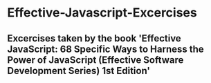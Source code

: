 # Effective-Javascript-Excercises

## Excercises taken by the book 'Effective JavaScript: 68 Specific Ways to Harness the Power of JavaScript (Effective Software Development Series) 1st Edition'
